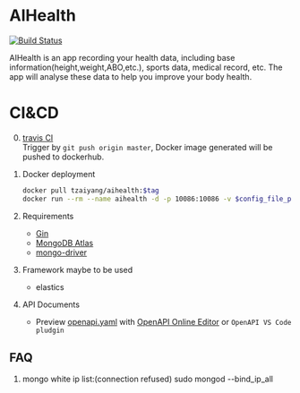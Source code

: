 # AIHealth
[![Build Status](https://www.travis-ci.com/tzaiyang/AIHealthServer.svg?branch=master)](https://www.travis-ci.com/tzaiyang/AIHealthServer)

AIHealth is an app recording your health data, including base information(height,weight,ABO,etc.), sports data, medical record, etc. The app will analyse these data to help you improve your body health.

# CI&CD
0. [travis CI](./.travis.yml)  
   Trigger by `git push origin master`, Docker image generated will be pushed to dockerhub.
1. Docker deployment
    ```bash
    docker pull tzaiyang/aihealth:$tag
    docker run --rm --name aihealth -d -p 10086:10086 -v $config_file_paths:/app/config.yaml tzaiyang/aihealth:$tag
    ```

2. Requirements
    - [Gin](https://gin-gonic.com/)  
    - [MongoDB Atlas](https://cloud.mongodb.com/)
    - [mongo-driver](https://docs.mongodb.com/drivers/go/)
    
    
3. Framework maybe to be used
    - elastics

4. API Documents
   - Preview [openapi.yaml](./docs/openapi.yaml) with [OpenAPI Online Editor](https://editor.swagger.io/) or `OpenAPI VS Code pludgin`

## FAQ
1. mongo white ip list:(connection refused)
sudo mongod --bind_ip_all
 